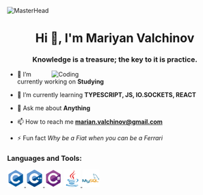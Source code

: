 ![MasterHead](https://assets.rocketstock.com/uploads/2016/03/1-3NXEDMxxKzLeAxFSWUuCVg.gif)
<h1 align="center">Hi 👋, I'm Mariyan Valchinov</h1>
<h3 align="center">Knowledge is a treasure; the key to it is practice.</h3>
<img align="right" alt="Coding" width="400" src="https://i.pinimg.com/originals/2a/53/65/2a53651a35816f499270d8275fd5318f.gif">



- 🔭 I’m currently working on **Studying**

- 🌱 I’m currently learning **TYPESCRIPT, JS, IO.SOCKETS, REACT**

- 💬 Ask me about **Anything**

- 📫 How to reach me **marian.valchinov@gmail.com**

- ⚡ Fun fact *Why be a Fiat when you can be a Ferrari*


<p align="left">
</p>

<h3 align="left">Languages and Tools:</h3>
<p align="left"> <a href="https://www.cprogramming.com/" target="_blank" rel="noreferrer"> <img src="https://raw.githubusercontent.com/devicons/devicon/master/icons/c/c-original.svg" alt="c" width="40" height="40"/> </a> <a href="https://www.w3schools.com/cpp/" target="_blank" rel="noreferrer"> <img src="https://raw.githubusercontent.com/devicons/devicon/master/icons/cplusplus/cplusplus-original.svg" alt="cplusplus" width="40" height="40"/> </a> <img src="https://raw.githubusercontent.com/devicons/devicon/master/icons/csharp/csharp-original.svg" alt="csharp" width="40" height="40"/> </a> <a href="https://www.java.com" target="_blank" rel="noreferrer"> <img src="https://raw.githubusercontent.com/devicons/devicon/master/icons/java/java-original.svg" alt="java" width="40" height="40"/> </a> <a href="https://www.mysql.com/" target="_blank" rel="noreferrer"> <img src="https://raw.githubusercontent.com/devicons/devicon/master/icons/mysql/mysql-original-wordmark.svg" alt="mysql" width="40" height="40"/> </a> </p>

